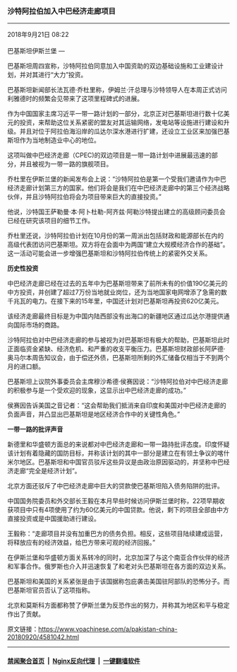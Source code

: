 ### 沙特阿拉伯加入中巴经济走廊项目
------------------------

<div class="published">
 <span class="date" title="中国时间">
  <time datetime="2018-09-21T08:22:35+08:00">
   2018年9月21日 08:22
  </time>
 </span>
</div>
<br/>
<div class="wsw">
 <span class="dateline">
  巴基斯坦伊斯兰堡 —
 </span>
 <p>
  巴基斯坦周四宣称，沙特阿拉伯同意加入中国资助的双边基础设施和工业建设计划，并对其进行“大力”投资。
 </p>
 <p>
  巴基斯坦新闻部长法瓦德·乔杜里称，伊姆兰·汗总理与沙特领导人在本周正式访问利雅德时的频繁会见带来了这项里程碑式的进展。
 </p>
 <p>
  作为中国国家主席习近平一带一路计划的一部分，北京正对巴基斯坦进行数十亿美元的投资，来帮助这位关系紧密的盟友对其运输网络，发电站等设施进行建设和升级。并且对位于阿拉伯海沿岸的瓜达尔深水港进行扩建，还设立工业区来加强巴基斯坦作为当地制造业中心的地位。
 </p>
 <p>
  这项叫做中巴经济走廊（CPEC)的双边项目是一带一路计划中进展最迅速的部分，并且被视为一带一路的旗舰项目。
 </p>
 <p>
  乔杜里在伊斯兰堡的新闻发布会上说：“沙特阿拉伯是第一个受我们邀请作为中巴经济走廊计划第三方的国家。他们将会是我们在中巴经济走廊中的第三个经济战略伙伴，并且沙特阿拉伯将会为项目带来巨大的直接投资。”
 </p>
 <p>
  他说，沙特国王萨勒曼·本·阿卜杜勒-阿齐兹·阿勒沙特提出建立的高级顾问委员会已经在研究该项目的细节工作。
 </p>
 <p>
  乔杜里还说，沙特阿拉伯计划在10月份的第一周派出包括财政和能源部长在内的高级代表团访问巴基斯坦。双方将在会面中为两国“建立大规模经济合作的基础”。 这一活动可能会进一步增强巴基斯坦和沙特阿拉伯传统上的紧密外交关系。
 </p>
 <p>
  <strong>
   历史性投资
  </strong>
 </p>
 <p>
  中巴经济走廊已经在过去的五年中为巴基斯坦带来了前所未有的价值190亿美元的中方投资，并创建了超过7万份当地就业岗位，还为当地国家电网增添了急需的数千兆瓦的电力。在接下来的15年里，中国还计划对巴基斯坦再投资620亿美元。
 </p>
 <p>
  该经济走廊最终目标是为中国内陆西部没有出海口的新疆地区通过瓜达尔港提供通向国际市场的商路。
 </p>
 <p>
  沙特阿拉伯对中巴经济走廊的参与被视为对巴基斯坦有极大的帮助，巴基斯坦此时正面临资金紧缺、经济危机、和严重的收支平衡压力。巴基斯坦财政部长阿萨德·奥马尔本周告知议会，由于偿还外债，巴基斯坦所剩的外汇储备仅相当于不到两个月的进口额。
 </p>
 <p>
  巴基斯坦上议院外事委员会主席穆沙希德·侯赛因说：“沙特阿拉伯对中巴经济走廊的积极参与是一个受欢迎的现象，这显示出中巴经济走廊的成功。”
 </p>
 <p>
  侯赛因告诉美国之音记者：“这会帮助我们抵消来自印度和美国对中巴经济走廊的负面声音，并凸显出巴基斯坦是地区经济合作中的关键性角色。”
 </p>
 <p>
  <strong>
   一带一路的批评声音
  </strong>
 </p>
 <p>
  新德里和华盛顿方面总的来说都对中巴经济走廊和一带一路持批评态度。印度怀疑该计划有着隐藏的国防目标，并称该计划的其中一部分是建立在有领土争议的喀什米尔地区。巴基斯坦和中国官员驳斥这些异议是由政治原因驱动的，并坚称中巴经济走廊“完全是经济计划”。
 </p>
 <p>
  北京方面还驳斥了中巴经济走廊中巨大的贷款使巴基斯坦陷入债务陷阱的批评。
 </p>
 <p>
  中国国务院委员和外交部长王毅在本月早些时候访问伊斯兰堡时称，22项早期收获项目中只有4项使用了约为60亿美元的中国贷款。他说，剩下的项目全部由中方直接投资或是中国援助进行建设。
 </p>
 <p>
  王毅称：“走廊项目并没有加重巴方的债务负担。相反，这些项目陆续建成运营，将释放应有的经济效益，给巴方带来可观的经济回报。”
 </p>
 <p>
  在伊斯兰堡和华盛顿方面关系转冷的同时，北京加深了与这个南亚合作伙伴的经济和军事合作。俄罗斯也介入并迅速恢复了和老对头巴基斯坦在各方面的双边关系。
 </p>
 <p>
  巴基斯坦和美国的关系紧张是由于该国据称包庇袭击美国驻阿部队的恐怖分子。而巴基斯坦官员否认了这项指称。
 </p>
 <p>
  北京和莫斯科方面都称赞了伊斯兰堡为反恐作出的努力，并称其为地区和平与稳定作出了贡献。
 </p>
 <p>
 </p>
</div>

原文链接：https://www.voachinese.com/a/pakistan-china-20180920/4581042.html


------------------------
#### [禁闻聚合首页](https://github.com/gfw-breaker/banned-news/blob/master/README.md) &nbsp;|&nbsp; [Nginx反向代理](https://github.com/gfw-breaker/open-proxy/blob/master/README.md) &nbsp;|&nbsp;  [一键翻墙软件](https://github.com/gfw-breaker/nogfw/blob/master/README.md)